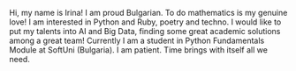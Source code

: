 Hi, my name is Irina! I am proud Bulgarian. To do mathematics is my genuine love!
I am interested in Python and Ruby, poetry and techno. I would like to put my talents into AI and Big Data, finding some great academic solutions among a great team!
Currently I am a student in Python Fundamentals Module at SoftUni (Bulgaria).
I am patient. Time brings with itself all we need.
